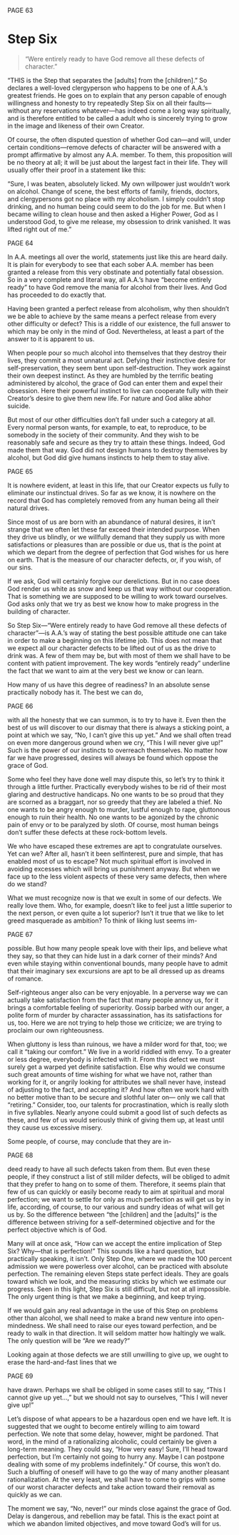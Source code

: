 PAGE 63

Step Six
====================
> “Were entirely ready to have God remove all these defects of character.”

“THIS is the Step that separates the [adults] from the [children].” So declares a well-loved clergyperson who happens to be one of A.A.’s greatest friends. He goes on to explain that any person capable of enough willingness and honesty to try repeatedly Step Six on all their faults—without any reservations whatever—has indeed come a long way spiritually, and is therefore entitled to be called a adult who is sincerely trying to grow in the image and likeness of their own Creator.

  Of course, the often disputed question of whether God can—and will, under certain conditions—remove defects of character will be answered with a prompt affirmative by almost any A.A. member. To them, this proposition will be no theory at all; it will be just about the largest fact in their life. They will usually offer their proof in a statement like this:

  “Sure, I was beaten, absolutely licked. My own willpower just wouldn’t work on alcohol. Change of scene, the best efforts of family, friends, doctors, and clergypersons got no place with my alcoholism. I simply couldn’t stop drinking, and no human being could seem to do the job for me. But when I became willing to clean house and then asked a Higher Power, God as I understood God, to give me release, my obsession to drink vanished. It was lifted right out of me.”

PAGE 64

  In A.A. meetings all over the world, statements just like this are heard daily. It is plain for everybody to see that each sober A.A. member has been granted a release from this very obstinate and potentially fatal obsession. So in a very complete and literal way, all A.A.’s have “become entirely ready” to have God remove the mania for alcohol from their lives. And God has proceeded to do exactly that.

  Having been granted a perfect release from alcoholism, why then shouldn’t we be able to achieve by the same means a perfect release from every other difficulty or defect? This is a riddle of our existence, the full answer to which may be only in the mind of God. Nevertheless, at least a part of the answer to it is apparent to us.

  When people pour so much alcohol into themselves that they destroy their lives, they commit a most unnatural act. Defying their instinctive desire for self-preservation, they seem bent upon self-destruction. They work against their own deepest instinct. As they are humbled by the terrific beating administered by alcohol, the grace of God can enter them and expel their obsession. Here their powerful instinct to live can cooperate fully with their Creator’s desire to give them new life. For nature and God alike abhor suicide.

  But most of our other difficulties don’t fall under such a category at all. Every normal person wants, for example, to eat, to reproduce, to be somebody in the society of their community. And they wish to be reasonably safe and secure as they try to attain these things. Indeed, God made them that way. God did not design humans to destroy themselves by alcohol, but God did give humans instincts to help them to stay alive.

PAGE 65

  It is nowhere evident, at least in this life, that our Creator expects us fully to eliminate our instinctual drives. So far as we know, it is nowhere on the record that God has completely removed from any human being all their natural drives.

  Since most of us are born with an abundance of natural desires, it isn’t strange that we often let these far exceed their intended purpose. When they drive us blindly, or we willfully demand that they supply us with more satisfactions or pleasures than are possible or due us, that is the point at which we depart from the degree of perfection that God wishes for us here on earth. That is the measure of our character defects, or, if you wish, of our sins.

  If we ask, God will certainly forgive our derelictions. But in no case does God render us white as snow and keep us that way without our cooperation. That is something we are supposed to be willing to work toward ourselves. God asks only that we try as best we know how to make progress in the building of character.

  So Step Six—“Were entirely ready to have God remove all these defects of character”—is A.A.’s way of stating the best possible attitude one can take in order to make a beginning on this lifetime job. This does not mean that we expect all our character defects to be lifted out of us as the drive to drink was. A few of them may be, but with most of them we shall have to be content with patient improvement. The key words “entirely ready” underline the fact that we want to aim at the very best we know or can learn.

  How many of us have this degree of readiness? In an absolute sense practically nobody has it. The best we can do,

PAGE 66

with all the honesty that we can summon, is to try to have it. Even then the best of us will discover to our dismay that there is always a sticking point, a point at which we say, “No, I can’t give this up yet.” And we shall often tread on even more dangerous ground when we cry, “This I will never give up!” Such is the power of our instincts to overreach themselves. No matter how far we have progressed, desires will always be found which oppose the grace of God.

  Some who feel they have done well may dispute this, so let’s try to think it through a little further. Practically everybody wishes to be rid of their most glaring and destructive handicaps. No one wants to be so proud that they are scorned as a braggart, nor so greedy that they are labeled a thief. No one wants to be angry enough to murder, lustful enough to rape, gluttonous enough to ruin their health. No one wants to be agonized by the chronic pain of envy or to be paralyzed by sloth. Of course, most human beings don’t suffer these defects at these rock-bottom levels.

  We who have escaped these extremes are apt to congratulate ourselves. Yet can we? After all, hasn’t it been selfinterest, pure and simple, that has enabled most of us to escape? Not much spiritual effort is involved in avoiding excesses which will bring us punishment anyway. But when we face up to the less violent aspects of these very same defects, then where do we stand?

  What we must recognize now is that we exult in some of our defects. We really love them. Who, for example, doesn’t like to feel just a little superior to the next person, or even quite a lot superior? Isn’t it true that we like to let greed masquerade as ambition? To think of liking lust seems im-

PAGE 67

possible. But how many people speak love with their lips, and believe what they say, so that they can hide lust in a dark corner of their minds? And even while staying within conventional bounds, many people have to admit that their imaginary sex excursions are apt to be all dressed up as dreams of romance.

  Self-righteous anger also can be very enjoyable. In a perverse way we can actually take satisfaction from the fact that many people annoy us, for it brings a comfortable feeling of superiority. Gossip barbed with our anger, a polite form of murder by character assassination, has its satisfactions for us, too. Here we are not trying to help those we criticize; we are trying to proclaim our own righteousness.

  When gluttony is less than ruinous, we have a milder word for that, too; we call it “taking our comfort.” We live in a world riddled with envy. To a greater or less degree, everybody is infected with it. From this defect we must surely get a warped yet definite satisfaction. Else why would we consume such great amounts of time wishing for what we have not, rather than working for it, or angrily looking for attributes we shall never have, instead of adjusting to the fact, and accepting it? And how often we work hard with no better motive than to be secure and slothful later on— only we call that “retiring.” Consider, too, our talents for procrastination, which is really sloth in five syllables. Nearly anyone could submit a good list of such defects as these, and few of us would seriously think of giving them up, at least until they cause us excessive misery.

  Some people, of course, may conclude that they are in-

PAGE 68

deed ready to have all such defects taken from them. But even these people, if they construct a list of still milder defects, will be obliged to admit that they prefer to hang on to some of them. Therefore, it seems plain that few of us can quickly or easily become ready to aim at spiritual and moral perfection; we want to settle for only as much perfection as will get us by in life, according, of course, to our various and sundry ideas of what will get us by. So the difference between “the [children] and the [adults]” is the difference between striving for a self-determined objective and for the perfect objective which is of God.

  Many will at once ask, “How can we accept the entire implication of Step Six? Why—that is perfection!” This sounds like a hard question, but practically speaking, it isn’t. Only Step One, where we made the 100 percent admission we were powerless over alcohol, can be practiced with absolute perfection. The remaining eleven Steps state perfect ideals. They are goals toward which we look, and the measuring sticks by which we estimate our progress. Seen in this light, Step Six is still difficult, but not at all impossible. The only urgent thing is that we make a beginning, and keep trying.

  If we would gain any real advantage in the use of this Step on problems other than alcohol, we shall need to make a brand new venture into open-mindedness. We shall need to raise our eyes toward perfection, and be ready to walk in that direction. It will seldom matter how haltingly we walk. The only question will be “Are we ready?”

  Looking again at those defects we are still unwilling to give up, we ought to erase the hard-and-fast lines that we

PAGE 69

have drawn. Perhaps we shall be obliged in some cases still to say, “This I cannot give up yet…,” but we should not say to ourselves, “This I will never give up!”

  Let’s dispose of what appears to be a hazardous open end we have left. It is suggested that we ought to become entirely willing to aim toward perfection. We note that some delay, however, might be pardoned. That word, in the mind of a rationalizing alcoholic, could certainly be given a long-term meaning. They could say, “How very easy! Sure, I’ll head toward perfection, but I’m certainly not going to hurry any. Maybe I can postpone dealing with some of my problems indefinitely.” Of course, this won’t do. Such a bluffing of oneself will have to go the way of many another pleasant rationalization. At the very least, we shall have to come to grips with some of our worst character defects and take action toward their removal as quickly as we can.

  The moment we say, “No, never!” our minds close against the grace of God. Delay is dangerous, and rebellion may be fatal. This is the exact point at which we abandon limited objectives, and move toward God’s will for us.
